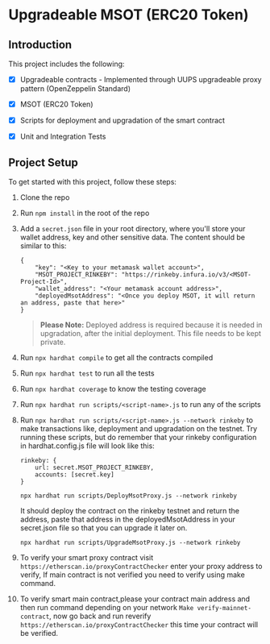 # Upgradeable MSOT (ERC20 Token)

## Introduction

This project includes the following:

- [x] Upgradeable contracts - Implemented through UUPS upgradeable proxy pattern (OpenZeppelin Standard)

- [x] MSOT (ERC20 Token)

- [x] Scripts for deployment and upgradation of the smart contract

- [x] Unit and Integration Tests

## Project Setup

To get started with this project, follow these steps:
    
1. Clone the repo

2. Run `npm install` in the root of the repo

3. Add a `secret.json` file in your root directory, where you'll store your wallet address, key and other sensitive data. The content should be similar to this: 

    ```
    {
        "key": "<Key to your metamask wallet account>",
        "MSOT_PROJECT_RINKEBY": "https://rinkeby.infura.io/v3/<MSOT-Project-Id>",
        "wallet_address": "<Your metamask account address>",
        "deployedMsotAddress": "<Once you deploy MSOT, it will return an address, paste that here>"
    }
    ```
   > **Please Note:**  Deployed address is required because it is needed in upgradation, after the initial deployment. This file needs to be kept private.
   

4. Run `npx hardhat compile` to get all the contracts compiled

5. Run `npx hardhat test` to run all the tests

6. Run `npx hardhat coverage` to know the testing coverage

7. Run `npx hardhat run scripts/<script-name>.js` to run any of the scripts

8. Run `npx hardhat run scripts/<script-name>.js --network rinkeby` to make transactions like, deployment and upgradation on the testnet. Try running these scripts, but do remember that your rinkeby configuration in hardhat.config.js file will look like this: 

    ```
    rinkeby: {
        url: secret.MSOT_PROJECT_RINKEBY, 
        accounts: [secret.key] 
    }
    ```

    `npx hardhat run scripts/DeployMsotProxy.js --network rinkeby`

   It should deploy the contract on the rinkeby testnet and return the address, paste that address in the deployedMsotAddress in your secret.json file so that you can upgrade it later on.

    `npx hardhat run scripts/UpgradeMsotProxy.js --network rinkeby`



9. To verify your smart proxy contract visit `https://etherscan.io/proxyContractChecker` enter your proxy address to verify, If main contract is not verified you need to verify using make command.


10. To verify smart main contract,please your contract main address and then  run command depending on your network `Make verify-mainnet-contract`, now go back and run reverify `https://etherscan.io/proxyContractChecker` this time your contract will be verified.


